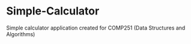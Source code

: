 # Simple-Calculator
Simple calculator application created for COMP251 (Data Structures and Algorithms)
